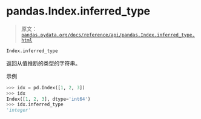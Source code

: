# pandas.Index.inferred_type

> 原文：[`pandas.pydata.org/docs/reference/api/pandas.Index.inferred_type.html`](https://pandas.pydata.org/docs/reference/api/pandas.Index.inferred_type.html)

```py
Index.inferred_type
```

返回从值推断的类型的字符串。

示例

```py
>>> idx = pd.Index([1, 2, 3])
>>> idx
Index([1, 2, 3], dtype='int64')
>>> idx.inferred_type
'integer' 
```
